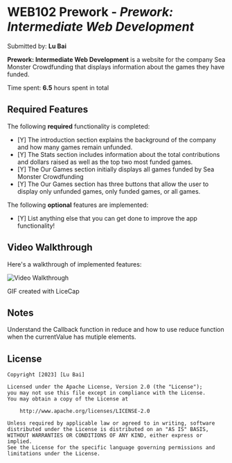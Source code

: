 # WEB102 Prework - *Prework: Intermediate Web Development*

Submitted by: **Lu Bai**

**Prework: Intermediate Web Development** is a website for the company Sea Monster Crowdfunding that displays information about the games they have funded.

Time spent: **6.5** hours spent in total

## Required Features

The following **required** functionality is completed:

* [Y] The introduction section explains the background of the company and how many games remain unfunded.
* [Y] The Stats section includes information about the total contributions and dollars raised as well as the top two most funded games.
* [Y] The Our Games section initially displays all games funded by Sea Monster Crowdfunding
* [Y] The Our Games section has three buttons that allow the user to display only unfunded games, only funded games, or all games.

The following **optional** features are implemented:

* [Y] List anything else that you can get done to improve the app functionality!

## Video Walkthrough

Here's a walkthrough of implemented features:

<img src='https://github.com/lwkr2008/web102_prework/blob/main/assets/Video%20Walkthrough.gif' title='Video Walkthrough' width='' alt='Video Walkthrough' />

<!-- Replace this with whatever GIF tool you used! -->
GIF created with LiceCap  
<!-- Recommended tools:
[Kap](https://getkap.co/) for macOS
[ScreenToGif](https://www.screentogif.com/) for Windows
[peek](https://github.com/phw/peek) for Linux. -->

## Notes
Understand the Callback function in reduce and how to use reduce function when the currentValue has mutiple elements.

## License

    Copyright [2023] [Lu Bai]

    Licensed under the Apache License, Version 2.0 (the "License");
    you may not use this file except in compliance with the License.
    You may obtain a copy of the License at

        http://www.apache.org/licenses/LICENSE-2.0

    Unless required by applicable law or agreed to in writing, software
    distributed under the License is distributed on an "AS IS" BASIS,
    WITHOUT WARRANTIES OR CONDITIONS OF ANY KIND, either express or implied.
    See the License for the specific language governing permissions and
    limitations under the License.
